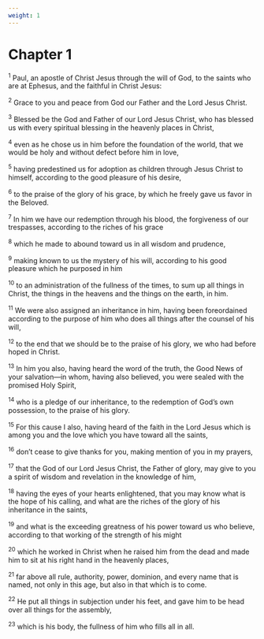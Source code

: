 ```yaml
---
weight: 1
---
```


# Chapter 1

<sup>1</sup> Paul, an apostle of Christ Jesus through the will of God, to the saints who are at Ephesus, and the faithful in Christ Jesus: 

<sup>2</sup> Grace to you and peace from God our Father and the Lord Jesus Christ. 

<sup>3</sup> Blessed be the God and Father of our Lord Jesus Christ, who has blessed us with every spiritual blessing in the heavenly places in Christ, 

<sup>4</sup> even as he chose us in him before the foundation of the world, that we would be holy and without defect before him in love, 

<sup>5</sup> having predestined us for adoption as children through Jesus Christ to himself, according to the good pleasure of his desire, 

<sup>6</sup> to the praise of the glory of his grace, by which he freely gave us favor in the Beloved. 

<sup>7</sup> In him we have our redemption through his blood, the forgiveness of our trespasses, according to the riches of his grace 

<sup>8</sup> which he made to abound toward us in all wisdom and prudence, 

<sup>9</sup> making known to us the mystery of his will, according to his good pleasure which he purposed in him 

<sup>10</sup> to an administration of the fullness of the times, to sum up all things in Christ, the things in the heavens and the things on the earth, in him. 

<sup>11</sup> We were also assigned an inheritance in him, having been foreordained according to the purpose of him who does all things after the counsel of his will, 

<sup>12</sup> to the end that we should be to the praise of his glory, we who had before hoped in Christ. 

<sup>13</sup> In him you also, having heard the word of the truth, the Good News of your salvation—in whom, having also believed, you were sealed with the promised Holy Spirit, 

<sup>14</sup> who is a pledge of our inheritance, to the redemption of God’s own possession, to the praise of his glory. 

<sup>15</sup> For this cause I also, having heard of the faith in the Lord Jesus which is among you and the love which you have toward all the saints, 

<sup>16</sup> don’t cease to give thanks for you, making mention of you in my prayers, 

<sup>17</sup> that the God of our Lord Jesus Christ, the Father of glory, may give to you a spirit of wisdom and revelation in the knowledge of him, 

<sup>18</sup> having the eyes of your hearts enlightened, that you may know what is the hope of his calling, and what are the riches of the glory of his inheritance in the saints, 

<sup>19</sup> and what is the exceeding greatness of his power toward us who believe, according to that working of the strength of his might 

<sup>20</sup> which he worked in Christ when he raised him from the dead and made him to sit at his right hand in the heavenly places, 

<sup>21</sup> far above all rule, authority, power, dominion, and every name that is named, not only in this age, but also in that which is to come. 

<sup>22</sup> He put all things in subjection under his feet, and gave him to be head over all things for the assembly, 

<sup>23</sup> which is his body, the fullness of him who fills all in all. 


